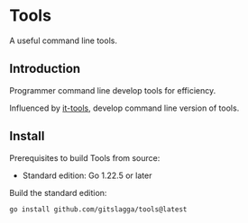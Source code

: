 # Tools

A useful command line tools.

## Introduction

Programmer command line develop tools for efficiency.

Influenced by [it-tools](https://github.com/CorentinTh/it-tools), develop command line version of tools.

## Install

Prerequisites to build Tools from source: 

- Standard edition: Go 1.22.5 or later

Build the standard edition:

```bash
go install github.com/gitslagga/tools@latest
```
